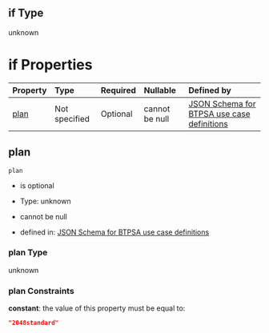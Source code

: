 ## if Type

unknown

# if Properties

| Property      | Type          | Required | Nullable       | Defined by                                                                                                                                                                                                                                  |
| :------------ | :------------ | :------- | :------------- | :------------------------------------------------------------------------------------------------------------------------------------------------------------------------------------------------------------------------------------------ |
| [plan](#plan) | Not specified | Optional | cannot be null | [JSON Schema for BTPSA use case definitions](btpsa-usecase-properties-services-items-allof-1-then-allof-43-then-allof-5-if-properties-plan.md "undefined#/properties/services/items/allOf/1/then/allOf/43/then/allOf/5/if/properties/plan") |

## plan



`plan`

*   is optional

*   Type: unknown

*   cannot be null

*   defined in: [JSON Schema for BTPSA use case definitions](btpsa-usecase-properties-services-items-allof-1-then-allof-43-then-allof-5-if-properties-plan.md "undefined#/properties/services/items/allOf/1/then/allOf/43/then/allOf/5/if/properties/plan")

### plan Type

unknown

### plan Constraints

**constant**: the value of this property must be equal to:

```json
"2048standard"
```
